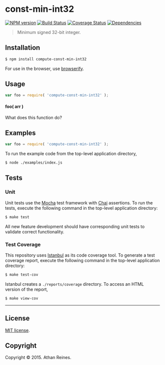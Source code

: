 const-min-int32
===
[![NPM version][npm-image]][npm-url] [![Build Status][travis-image]][travis-url] [![Coverage Status][coveralls-image]][coveralls-url] [![Dependencies][dependencies-image]][dependencies-url]

> Minimum signed 32-bit integer.


## Installation

``` bash
$ npm install compute-const-min-int32
```

For use in the browser, use [browserify](https://github.com/substack/node-browserify).


## Usage

``` javascript
var foo = require( 'compute-const-min-int32' );
```

#### foo( arr )

What does this function do?


## Examples

``` javascript
var foo = require( 'compute-const-min-int32' );
```

To run the example code from the top-level application directory,

``` bash
$ node ./examples/index.js
```


## Tests

### Unit

Unit tests use the [Mocha](http://mochajs.org/) test framework with [Chai](http://chaijs.com) assertions. To run the tests, execute the following command in the top-level application directory:

``` bash
$ make test
```

All new feature development should have corresponding unit tests to validate correct functionality.


### Test Coverage

This repository uses [Istanbul](https://github.com/gotwarlost/istanbul) as its code coverage tool. To generate a test coverage report, execute the following command in the top-level application directory:

``` bash
$ make test-cov
```

Istanbul creates a `./reports/coverage` directory. To access an HTML version of the report,

``` bash
$ make view-cov
```


---
## License

[MIT license](http://opensource.org/licenses/MIT). 


## Copyright

Copyright &copy; 2015. Athan Reines.


[npm-image]: http://img.shields.io/npm/v/compute-const-min-int32.svg
[npm-url]: https://npmjs.org/package/compute-const-min-int32

[travis-image]: http://img.shields.io/travis/compute-io/const-min-int32/master.svg
[travis-url]: https://travis-ci.org/compute-io/const-min-int32

[coveralls-image]: https://img.shields.io/coveralls/compute-io/const-min-int32/master.svg
[coveralls-url]: https://coveralls.io/r/compute-io/const-min-int32?branch=master

[dependencies-image]: http://img.shields.io/david/compute-io/const-min-int32.svg
[dependencies-url]: https://david-dm.org/compute-io/const-min-int32

[dev-dependencies-image]: http://img.shields.io/david/dev/compute-io/const-min-int32.svg
[dev-dependencies-url]: https://david-dm.org/dev/compute-io/const-min-int32

[github-issues-image]: http://img.shields.io/github/issues/compute-io/const-min-int32.svg
[github-issues-url]: https://github.com/compute-io/const-min-int32/issues
